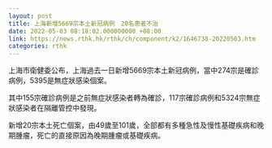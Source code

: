 ```yaml
---
layout: post
title: 上海新增5669宗本土新冠病例　20名患者不治
date: 2022-05-03 08:18:02.000000000 +08:00
link: https://news.rthk.hk/rthk/ch/component/k2/1646738-20220503.htm
categories: rthk
---
```


上海市衛健委公布，上海過去一日新增5669宗本土新冠病例，當中274宗是確診病例，5395是無症狀感染個案。

其中155宗確診病例是之前無症狀感染者轉為確診，117宗確診病例和5324宗無症狀感染者在隔離管控中發現。

新增20宗本土死亡個案，由49歲至101歲，全部都有多種急性及慢性基礎疾病和晚期腫瘤，死亡的直接原因為晚期腫瘤或基礎疾病。
